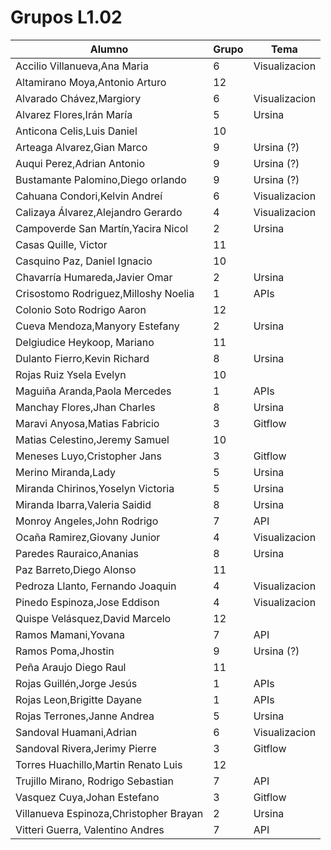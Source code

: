 # Grupos L1.02

| Alumno  | Grupo | Tema |
| ------------- | ------------- | ------------- |
| Accilio Villanueva,Ana Maria | 6 | Visualizacion   |
| Altamirano Moya,Antonio Arturo | 12 |    |
| Alvarado Chávez,Margiory | 6 | Visualizacion   |
| Alvarez Flores,Irán María | 5 | Ursina <!--(arte pokemon*)-->   |
| Anticona Celis,Luis Daniel | 10 |    |
| Arteaga Alvarez,Gian Marco | 9 | Ursina (?)   |
| Auqui Perez,Adrian Antonio | 9 | Ursina (?)   |
| Bustamante Palomino,Diego orlando | 9 | Ursina (?)   |
| Cahuana Condori,Kelvin Andreí | 6 | Visualizacion   |
| Calizaya Álvarez,Alejandro Gerardo | 4 | Visualizacion   |
| Campoverde San Martín,Yacira Nicol | 2 | Ursina <!--solar system-->  |
| Casas Quille, Victor  | 11 |    |
| Casquino Paz, Daniel Ignacio  | 10 |    |
| Chavarría Humareda,Javier Omar | 2 | Ursina <!--solar system-->  |
| Crisostomo Rodriguez,Milloshy Noelia | 1 | APIs |
| Colonio Soto Rodrigo Aaron | 12 |    |
| Cueva Mendoza,Manyory Estefany | 2 | Ursina <!--solar system-->  |
| Delgiudice Heykoop, Mariano  | 11 |    |
| Dulanto Fierro,Kevin Richard | 8 | Ursina <!--slither(gusanito)-->   |
| Rojas Ruiz Ysela Evelyn | 10 |    |
| Maguiña Aranda,Paola Mercedes | 1 | APIs |
| Manchay Flores,Jhan Charles | 8 | Ursina <!--slither(gusanito)-->   |
| Maravi Anyosa,Matias Fabricio | 3 | Gitflow   |
| Matias Celestino,Jeremy Samuel | 10 |    |
| Meneses Luyo,Cristopher Jans | 3 | Gitflow   |
| Merino Miranda,Lady | 5 | Ursina <!--(arte pokemon*)-->   |
| Miranda Chirinos,Yoselyn Victoria | 5 | Ursina <!--(arte pokemon*)-->   |
| Miranda Ibarra,Valeria Saidid | 8 | Ursina <!--slither(gusanito)-->   |
| Monroy Angeles,John Rodrigo | 7 | API   |
| Ocaña Ramirez,Giovany Junior | 4 | Visualizacion   |
| Paredes Rauraico,Ananias | 8 | Ursina <!--slither(gusanito)-->   |
| Paz Barreto,Diego Alonso | 11 |    |
| Pedroza Llanto, Fernando Joaquin  | 4 | Visualizacion   |
| Pinedo Espinoza,Jose Eddison | 4 | Visualizacion   |
| Quispe Velásquez,David Marcelo | 12 |    |
| Ramos Mamani,Yovana | 7 | API    |
| Ramos Poma,Jhostin | 9 | Ursina (?)   |
| Peña Araujo Diego Raul | 11 |    |
| Rojas Guillén,Jorge Jesús | 1 | APIs |
| Rojas Leon,Brigitte Dayane | 1 | APIs |
| Rojas Terrones,Janne Andrea | 5 | Ursina <!--(arte pokemon*)-->   |
| Sandoval Huamani,Adrian | 6 | Visualizacion   |
| Sandoval Rivera,Jerimy Pierre | 3 | Gitflow   |
| Torres Huachillo,Martin Renato Luis | 12 |    |
| Trujillo Mirano, Rodrigo Sebastian  | 7 | API  |
| Vasquez Cuya,Johan Estefano | 3 | Gitflow   |
| Villanueva Espinoza,Christopher Brayan | 2 | Ursina <!--solar system-->  |
| Vitteri Guerra, Valentino Andres  | 7 | API  |
